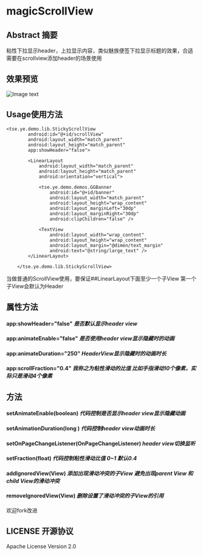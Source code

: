 # magicScrollView
## Abstract 摘要

粘性下拉显示header，上拉显示内容，类似魅族便签下拉显示标题的效果，合适需要在scrollview添加header的场景使用

## 效果预览

![Image text](https://github.com/imyetse/magicScrollView/blob/master/gif/demo.gif)

## Usage使用方法
```
<tse.ye.demo.lib.StickyScrollView
        android:id="@+id/scrollView"
        android:layout_width="match_parent"
        android:layout_height="match_parent"
        app:showHeader="false">

        <LinearLayout
            android:layout_width="match_parent"
            android:layout_height="match_parent"
            android:orientation="vertical">

            <tse.ye.demo.demos.GGBanner
                android:id="@+id/banner"
                android:layout_width="match_parent"
                android:layout_height="wrap_content"
                android:layout_marginLeft="30dp"
                android:layout_marginRight="30dp"
                android:clipChildren="false" />

            <TextView
                android:layout_width="wrap_content"
                android:layout_height="wrap_content"
                android:layout_margin="@dimen/text_margin"
                android:text="@string/large_text" />
        </LinearLayout>

    </tse.ye.demo.lib.StickyScrollView>
```

当做普通的ScrollView使用，要保证##LinearLayout下面至少一个子View
第一个子View会默认为Header
  
 ## 属性方法
#### app:showHeader="false" *是否默认显示header view*

#### app:animateEnable="false" *是否使用header view显示隐藏时的动画*

#### app:animateDuration="250" *HeaderView显示隐藏时的动画时长*

#### app:scrollFraction="0.4" *我称之为粘性滑动的比值 比如手指滑动10个像素，实际只是滑动4个像素*

## 方法
#### setAnimateEnable(boolean) *代码控制是否显示header view显示隐藏动画*

#### setAnimationDuration(long ) *代码控制header view动画时长*

#### setOnPageChangeListener(OnPageChangeListener) *header view切换监听*

#### setFraction(float) *代码控制粘性滑动比值 0~1 默认0.4*

#### addIgnoredView(View)  *添加出现滑动冲突的子View 避免出现parent View 和child View的滑动冲突*

#### removeIgnoredView(View) *删除设置了滑动冲突的子View的引用*

欢迎fork改进

 ## LICENSE 开源协议

Apache License Version 2.0 
